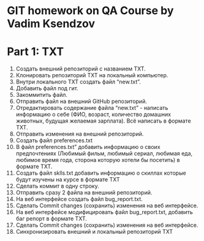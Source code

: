 # GIT homework on QA Course by Vadim Ksendzov

# Part 1: TXT

 1. Создать внешний репозиторий c названием TXT.
 2. Клонировать репозиторий TXT на локальный компьютер.
 3. Внутри локального TXT создать файл “new.txt”.
 4. Добавить файл под гит.
 5. Закоммитить файл.
 6. Отправить файл на внешний GitHub репозиторий.
 7. Отредактировать содержание файла “new.txt” - написать информацию о себе (ФИО, возраст, количество домашних животных, будущая желаемая зарплата). Всё написать в формате TXT.
 8. Отправить изменения на внешний репозиторий.
 9. Создать файл preferences.txt
 10. В файл preferences.txt” добавить информацию о своих предпочтениях (Любимый фильм, любимый сериал, любимая еда, любимое время года, сторона которую хотели бы посетить) в формате TXT.
 11. Создать файл sklls.txt добавить информацию о скиллах которые будут изучены на курсе в формате TXT
 12. Сделать коммит в одну строку.
 13. Отправить сразу 2 файла на внешний репозиторий.
 14. На веб интерфейсе создать файл bug_report.txt.
 15. Сделать Commit changes (сохранить) изменения на веб интерфейсе.
 16. На веб интерфейсе модифицировать файл bug_report.txt, добавить баг репорт в формате TXT.
 17. Сделать Commit changes (сохранить) изменения на веб интерфейсе.
 18. Синхронизировать внешний и локальный репозиторий TXT
